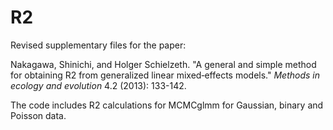 # R2

Revised supplementary files for the paper:

Nakagawa, Shinichi, and Holger Schielzeth. "A general and simple method for obtaining R2 from generalized linear mixed‐effects models." *Methods in ecology and evolution* 4.2 (2013): 133-142.

The code includes R2 calculations for MCMCglmm for Gaussian, binary and Poisson data.

